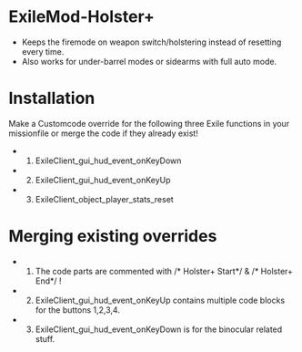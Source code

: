 # ExileMod-Holster+
- Keeps the firemode on weapon switch/holstering instead of resetting every time. 
- Also works for under-barrel modes or sidearms with full auto mode.

# __Installation__

Make a Customcode override for the following three Exile functions in your missionfile or merge the code if they already exist!
* 1. ExileClient_gui_hud_event_onKeyDown
* 2. ExileClient_gui_hud_event_onKeyUp
* 3. ExileClient_object_player_stats_reset

# __Merging existing overrides__
* 1. The code parts are commented with /* Holster+ Start*/ & /* Holster+ End*/ !
* 2. ExileClient_gui_hud_event_onKeyUp contains multiple code blocks for the buttons 1,2,3,4.
* 3. ExileClient_gui_hud_event_onKeyDown is for the binocular related stuff. 
